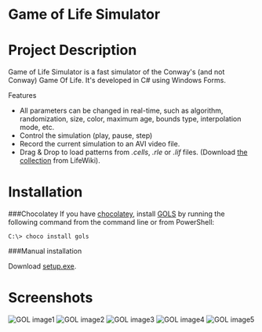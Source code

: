 Game of Life Simulator
======================

Project Description
===================

Game of Life Simulator is a fast simulator of the Conway's (and not Conway) Game Of Life.
It's developed in C# using Windows Forms.

Features
 - All parameters can be changed in real-time, such as algorithm, randomization, size, color, maximum age, bounds type, interpolation mode, etc.
 - Control the simulation (play, pause, step)
 - Record the current simulation to an AVI video file.
 - Drag & Drop to load patterns from _.cells_, _.rle_ or _.lif_ files. (Download [the collection](http://www.conwaylife.com/patterns/all.zip) from LifeWiki).

Installation
====

###Chocolatey
If you have [chocolatey](https://chocolatey.org/), install [GOLS](https://chocolatey.org/packages/gols/1.0.0.1) by running the following command from the command line or from PowerShell:

```
C:\> choco install gols
```

###Manual installation

Download [setup.exe](https://github.com/thepirat000/gols/tree/master/Setup/Setup/Express/SingleImage/DiskImages/DISK1). 

Screenshots
====
![GOL image1](http://i.imgur.com/IGy0Dk2.png)
![GOL image2](http://i.imgur.com/l3coE3v.png) 
![GOL image3](http://i.imgur.com/VqfiXa1.png) 
![GOL image4](http://i.imgur.com/diz1J48.png)
![GOL image5](http://i.imgur.com/nm1Mrlt.png) 

